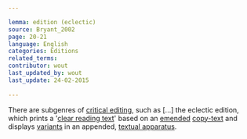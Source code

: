 ```yaml
---

lemma: edition (eclectic)
source: Bryant_2002
page: 20-21 
language: English
categories: Editions
related_terms: 
contributor: wout
last_updated_by: wout
last_update: 24-02-2015
        
---
```


There are subgenres of [critical editing](editingCritical.html), such as [...] the eclectic edition, which prints a '[clear reading text](textClear.html)' based on an [emended](emendation.html) [copy-text](copyText) and displays [variants](variant.html) in an appended, [textual apparatus](apparatusCritical.html).

